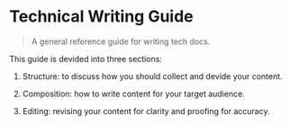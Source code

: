# Technical Writing Guide

> A general reference guide for writing tech docs.

This guide is devided into three sections:

1. Structure: to discuss how you should collect and devide your content.

2. Composition: how to write content for your target audience. 

3. Editing: revising your content for clarity and proofing for accuracy. 





